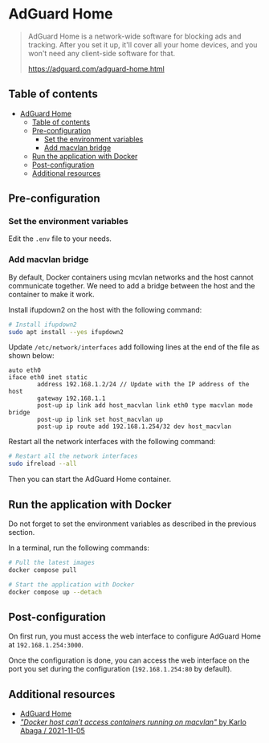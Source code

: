 # AdGuard Home

> AdGuard Home is a network-wide software for blocking ads and tracking. After
> you set it up, it'll cover all your home devices, and you won't need any
> client-side software for that.
>
> <https://adguard.com/adguard-home.html>

## Table of contents

- [AdGuard Home](#adguard-home)
  - [Table of contents](#table-of-contents)
  - [Pre-configuration](#pre-configuration)
    - [Set the environment variables](#set-the-environment-variables)
    - [Add macvlan bridge](#add-macvlan-bridge)
  - [Run the application with Docker](#run-the-application-with-docker)
  - [Post-configuration](#post-configuration)
  - [Additional resources](#additional-resources)

## Pre-configuration

### Set the environment variables

Edit the `.env` file to your needs.

### Add macvlan bridge

By default, Docker containers using mcvlan networks and the host cannot
communicate together. We need to add a bridge between the host and the container
to make it work.

Install ifupdown2 on the host with the following command:

```sh
# Install ifupdown2
sudo apt install --yes ifupdown2
```

Update `/etc/network/interfaces` add following lines at the end of the file as
shown below:

```text
auto eth0
iface eth0 inet static
        address 192.168.1.2/24 // Update with the IP address of the host
        gateway 192.168.1.1
        post-up ip link add host_macvlan link eth0 type macvlan mode bridge
        post-up ip link set host_macvlan up
        post-up ip route add 192.168.1.254/32 dev host_macvlan
```

Restart all the network interfaces with the following command:

```sh
# Restart all the network interfaces
sudo ifreload --all
```

Then you can start the AdGuard Home container.

## Run the application with Docker

Do not forget to set the environment variables as described in the previous
section.

In a terminal, run the following commands:

```bash
# Pull the latest images
docker compose pull

# Start the application with Docker
docker compose up --detach
```

## Post-configuration

On first run, you must access the web interface to configure AdGuard Home at
`192.168.1.254:3000`.

Once the configuration is done, you can access the web interface on the port you
set during the configuration (`192.168.1.254:80` by default).

## Additional resources

- [AdGuard Home](https://adguard.com/adguard-home.html)
- [_"Docker host can’t access containers running on macvlan"_ by Karlo Abaga / 2021-11-05](https://www.networkshinobi.com/docker-host-cant-access-containers-running-on-macvlan/)
